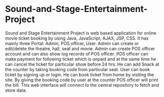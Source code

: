 # Sound-and-Stage-Entertainment-Project
Sound and Stage Entertainment Project is web based application for online movie ticket booking by using Java, JavaScript, AJAX, JSP, CSS. It has mainly three Portal: Admin, POS officer, User. Admin can create or edit/delete the theatre, hall, seat and movie. Admin can create POS officer account and can also show log records of POS officer. POS officer can make payment for following ticket which is unpaid and at the same time he can cancel the ticket for particular show before 24 hrs. He can add Snack at the counter by taking booking code from particular seat. User can book ticket by signing up or login. He can book ticket from home by visiting the site. By giving the booking code by user at the counter POS officer will print the bill. This web interface will connect to the central repository to fetch and store data.
